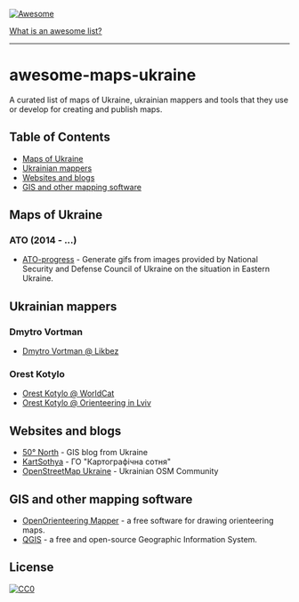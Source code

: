 [![Awesome](https://cdn.rawgit.com/sindresorhus/awesome/d7305f38d29fed78fa85652e3a63e154dd8e8829/media/badge.svg)](https://github.com/sindresorhus/awesome)

[What is an awesome list?](https://github.com/sindresorhus/awesome/blob/master/awesome.md)

***

# awesome-maps-ukraine

A curated list of maps of Ukraine, ukrainian mappers and tools that they use or develop for creating and publish maps.

## Table of Contents
- [Maps of Ukraine](#maps-of-ukraine)
- [Ukrainian mappers](#ukrainian-mappers)
- [Websites and blogs](#websites-and-blogs)
- [GIS and other mapping software](#gis-and-other-mapping-software)

## Maps of Ukraine

### ATO (2014 - ...)

* [ATO-progress](https://github.com/yurikoval/ATO-progress) - Generate gifs from images provided by National Security and Defense Council of Ukraine on the situation in Eastern Ukraine.

## Ukrainian mappers

### Dmytro Vortman

* [Dmytro Vortman @ Likbez](http://likbez.org.ua/ua/author/vortman)

### Orest Kotylo

* [Orest Kotylo @ WorldCat](http://www.worldcat.org/identities/viaf-305501675/)
* [Orest Kotylo @ Orienteering in Lviv](http://orient.lviv.ua/cart1.php)

## Websites and blogs

* [50° North](http://50northspatial.org) - GIS blog from Ukraine
* [KartSothya](http://kartsotnya.com.ua) - ГО "Картографічна сотня"
* [OpenStreetMap Ukraine](http://openstreetmap.org.ua) - Ukrainian OSM Community

## GIS and other mapping software

* [OpenOrienteering Mapper](http://openorienteering.org/apps/mapper) - a free software for drawing orienteering maps.
* [QGIS](http://qgis.org) - a free and open-source Geographic Information System.


## License
[![CC0](http://mirrors.creativecommons.org/presskit/buttons/88x31/svg/cc-zero.svg)](https://creativecommons.org/publicdomain/zero/1.0/)
